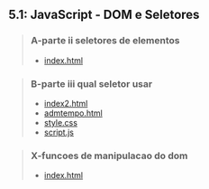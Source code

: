 ## 5.1: JavaScript - DOM e Seletores

> ### A-parte ii seletores de elementos
> 
> - [index.html](A-parte-ii-seletores-de-elementos/index.html)

> ### B-parte iii qual seletor usar
>
> - [index2.html](B-parte-iii-qual-seletor-usar/index2.html)
> - [admtempo.html](B-parte-iii-qual-seletor-usar/admtempo.html)
> - [style.css](B-parte-iii-qual-seletor-usar/style.css)
> - [script.js](B-parte-iii-qual-seletor-usar/script.js)

> ### X-funcoes de manipulacao do dom
> 
> - [index.html](X-funcoes-de-manipulacao-do-dom/index.html)
